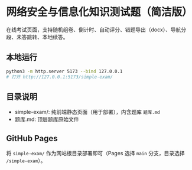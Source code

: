 # 网络安全与信息化知识测试题（简洁版）

在线考试页面，支持随机组卷、倒计时、自动评分、错题导出（docx）、导航分段、未答跳转、本地续答。

## 本地运行

```bash
python3 -m http.server 5173 --bind 127.0.0.1
# 打开 http://127.0.0.1:5173/simple-exam/
```

## 目录说明
- simple-exam/: 纯前端静态页面（用于部署），内含题库 `题库.md`
- 题库.md: 顶层题库原始文件

## GitHub Pages

将 `simple-exam/` 作为网站根目录部署即可（Pages 选择 `main` 分支，目录选择 `/simple-exam`）。

